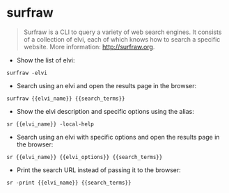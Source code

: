 # surfraw

> Surfraw is a CLI to query a variety of web search engines.
> It consists of a collection of elvi, each of which knows how to search a specific website.
> More information: <http://surfraw.org>.

- Show the list of elvi:

`surfraw -elvi`

- Search using an elvi and open the results page in the browser:

`surfraw {{elvi_name}} {{search_terms}}`

- Show the elvi description and specific options using the alias:

`sr {{elvi_name}} -local-help`

- Search using an elvi with specific options and open the results page in the browser:

`sr {{elvi_name}} {{elvi_options}} {{search_terms}}`

- Print the search URL instead of passing it to the browser:

`sr -print {{elvi_name}} {{search_terms}}`
